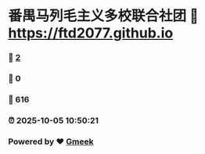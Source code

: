 # 番禺马列毛主义多校联合社团 :link: https://ftd2077.github.io 
### :page_facing_up: [2](https://ftd2077.github.io/tag.html) 
### :speech_balloon: 0 
### :hibiscus: 616 
### :alarm_clock: 2025-10-05 10:50:21 
### Powered by :heart: [Gmeek](https://github.com/Meekdai/Gmeek)
